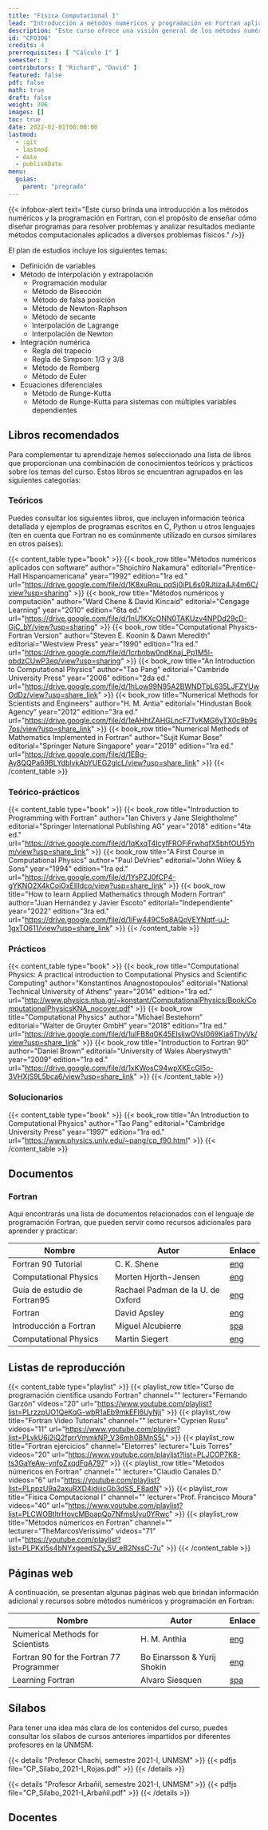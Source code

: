 ```yaml
---
title: "Física Computacional I"
lead: "Introducción a métodos numéricos y programación en Fortran aplicados a problemas físicos"
description: "Este curso ofrece una visión general de los métodos numéricos y la programación en Fortran, con el objetivo de enseñar a diseñar programas para resolver problemas y analizar los resultados obtenidos mediante métodos computacionales en diversos problemas físicos"
id: "CFO306"
credits: 4
prerrequisites: [ "Cálculo I" ]
semester: 3
contributors: [ "Richard", "David" ]
featured: false
pdf: false
math: true
draft: false
weight: 306
images: []
toc: true
date: 2022-02-01T00:00:00
lastmod:
  - :git
  - lastmod
  - date
  - publishDate
menu:
  guias:
    parent: "pregrado"
---
```


{{< infobox-alert text="Este curso brinda una introducción a los métodos numéricos y la programación en Fortran, con el propósito de enseñar cómo diseñar programas para resolver problemas y analizar resultados mediante métodos computacionales aplicados a diversos problemas físicos." />}}

El plan de estudios incluye los siguientes temas:

- Definición de variables
- Método de interpolación y extrapolación
  - Programación modular
  - Método de Bisección
  - Método de falsa posición
  - Método de Newton-Raphson
  - Método de secante
  - Interpolación de Lagrange
  - Interpolación de Newton
- Integración numérica
  - Regla del trapecio
  - Regla de Simpson: $1/3$ y $3/8$
  - Método de Romberg
  - Método de Euler
- Ecuaciones diferenciales
  - Método de Runge-Kutta
  - Método de Runge-Kutta para sistemas con múltiples variables dependientes

## Libros recomendados

Para complementar tu aprendizaje hemos seleccionado una lista de libros que proporcionan una combinación de conocimientos teóricos y prácticos sobre los temas del curso. Estos libros se encuentran agrupados en las siguientes categorías:

### Teóricos

Puedes consultar los siguientes libros, que incluyen información teórica detallada y ejemplos de programas escritos en C, Python u otros lenguajes (ten en cuenta que Fortran no es comúnmente utilizado en cursos similares en otros países):

{{< content_table type="book" >}}
  {{< book_row title="Métodos numéricos aplicados con software" author="Shoichiro Nakamura" editorial="Prentice-Hall Hispanoamericana" year="1992" edition="1ra ed." url="https://drive.google.com/file/d/1K8xuRqu_pqSj0iPL6s0RJtiza4Jj4m6C/view?usp=sharing" >}}
  {{< book_row title="Métodos numéricos y computación" author="Ward Chene & David Kincaid" editorial="Cengage Learning" year="2010" edition="6ta ed." url="https://drive.google.com/file/d/1nU1KXcONN0TAKUzv4NPDd29cD-GjC_bY/view?usp=sharing" >}}
  {{< book_row title="Computational Physics-Fortran Version" author="Steven E. Koonin & Dawn Meredith" editorial="Westview Press" year="1990" edition="1ra ed." url="https://drive.google.com/file/d/1crbnbw0ndKnaj_Pp1M5l-obdzCUwP3eq/view?usp=sharing" >}}
  {{< book_row title="An Introduction to Computational Physics" author="Tao Pang" editorial="Cambride University Press" year="2006" edition="2da ed." url="https://drive.google.com/file/d/1hLow99N95A2BWNDTbL635LJFZYUwOdDz/view?usp=share_link" >}}
  {{< book_row title="Numerical Methods for Scientists and Engineers" author="H. M. Antia" editorial="Hindustan Book Agency" year="2012" edition="3ra ed." url="https://drive.google.com/file/d/1eAHhtZAHGLncF7TvKMG6yTX0c9b9s7ps/view?usp=share_link" >}}
  {{< book_row title="Numerical Methods of Mathematics Implemented in Fortran" author="Sujit Kumar Bose" editorial="Springer Nature Singapore" year="2019" edition="1ra ed." url="https://drive.google.com/file/d/1EBg-Ay8QQPa69BLYdblvkAbYUEG2glcL/view?usp=share_link" >}}
{{< /content_table >}}

### Teórico-prácticos

{{< content_table type="book" >}}
  {{< book_row title="Introduction to Programming with Fortran" author="Ian Chivers y Jane Sleightholme" editorial="Springer International Publishing AG" year="2018" edition="4ta ed." url="https://drive.google.com/file/d/1qKxqT4IcyfFROFiFrwhqfX5bhfOU5Ynm/view?usp=share_link" >}}
  {{< book_row title="A First Course in Computational Physics" author="Paul DeVries" editorial="John Wiley & Sons" year="1994" edition="1ra ed." url="https://drive.google.com/file/d/1YsPZJ0fCP4-gYKNO2X4kCoiOxEIIldco/view?usp=share_link" >}}
  {{< book_row title="How to learn Applied Mathematics through Modern Fortran" author="Juan Hernández y Javier Escoto" editorial="Independiente" year="2022" edition="3ra ed." url="https://drive.google.com/file/d/1iFw449C5q8AQoVEYNqtf-uJ-1gxTO611/view?usp=share_link" >}}
{{< /content_table >}}

### Prácticos

{{< content_table type="book" >}}
  {{< book_row title="Computational Physics: A practical introduction to Computational Physics and Scientific Computing" author="Konstantinos Anagnostopoulos" editorial="National Technical University of Athens" year="2014" edition="1ra ed." url="http://www.physics.ntua.gr/~konstant/ComputationalPhysics/Book/ComputationalPhysicsKNA_nocover.pdf" >}}
  {{< book_row title="Computational Physics" author="Michael Bestehorn" editorial="Walter de Gruyter GmbH" year="2018" edition="1ra ed." url="https://drive.google.com/file/d/1ulFB8q0K45EIsIjwOVsI069Kia6ThyVk/view?usp=share_link" >}}
  {{< book_row title="Introduction to Fortran 90" author="Daniel Brown" editorial="University of Wales Aberystwyth" year="2009" edition="1ra ed." url="https://drive.google.com/file/d/1xKWosC94wpXKEcGl5o-3VHXjS9L5bca6/view?usp=share_link" >}}
{{< /content_table >}}

### Solucionarios

{{< content_table type="book" >}}
  {{< book_row title="An Introduction to Computational Physics" author="Tao Pang" editorial="Cambridge University Press" year="1997" edition="1ra ed." url="https://www.physics.unlv.edu/~pang/cp_f90.html" >}}
{{< /content_table >}}

## Documentos

### Fortran

Aquí encontrarás una lista de documentos relacionados con el lenguaje de programación Fortran, que pueden servir como recursos adicionales para aprender y practicar:

| Nombre | Autor | Enlace |
| ------ | ----- | ------ |
| Fortran 90 Tutorial | C. K. Shene | [eng](https://pages.mtu.edu/~shene/COURSES/cs201/NOTES/fortran.html) |
| Computational Physics | Morten Hjorth-Jensen | [eng](https://www.uio.no/studier/emner/matnat/fys/FYS4411/v14/lectures2013.pdf) |
| Guía de estudio de Fortran95 | Rachael Padman de la U. de Oxford | [eng](https://drive.google.com/file/d/1JQmKvYLoviuUZG4QCmyycvVKu1WYloQ9/view?usp=share_link) |
| Fortran | David Apsley | [eng](https://web.pa.msu.edu/people/duxbury/courses/phy201_f06/Fortran90NotesI.pdf) |
| Introducción a Fortran | Miguel Alcubierre | [spa](https://drive.google.com/file/d/1Z7hPykoWdDJU1Pz2h1o4lQIRn4hUjc2K/view?usp=drive_link) |
| Computational Physics | Martin Siegert | [eng](https://drive.google.com/file/d/155RnnWIAPyASs3RBuI_KvQTI3so9_fAI/view?usp=drive_link) |

## Listas de reproducción

{{< content_table type="playlist" >}}
  {{< playlist_row title="Curso de programación científica usando Fortran" channel="" lecturer="Fernando Garzón" videos="20" url="https://www.youtube.com/playlist?list=PLrzzpUO1QeKqG-wbR1aEb9mkEFl6UyNji" >}}
  {{< playlist_row title="Fortran Video Tutorials" channel="" lecturer="Cyprien Rusu" videos="11" url="https://www.youtube.com/playlist?list=PLvkU6i2iQ2fprrVmmkNP_V36mh0BMnS5L" >}}
  {{< playlist_row title="Fortran ejercicios" channel="Eletorres" lecturer="Luis Torres" videos="20" url="https://www.youtube.com/playlist?list=PLJCOP7K8-ts3GaYeAw-ynfoZxqdFqA797" >}}
  {{< playlist_row title="Metodos númericos en Fortran" channel="" lecturer="Claudio Canales D." videos="6" url="https://youtube.com/playlist?list=PLppzU9a2axuRXD4idiiicGb3dSS_F8adN" >}}
  {{< playlist_row title="Física Computacional I" channel="" lecturer="Prof. Francisco Moura" videos="40" url="https://www.youtube.com/playlist?list=PLCWOBtltrHovcMBoapQp7NfmsUyu0YRwc" >}}
  {{< playlist_row title="Métodos númericos en Fortran" channel="" lecturer="TheMarcosVerissimo" videos="71" url="https://youtube.com/playlist?list=PLPKxl5s4bNYxgeedSZy_5V_eB2NssC-7u" >}}
{{< /content_table >}}

## Páginas web

A continuación, se presentan algunas páginas web que brindan información adicional y recursos sobre métodos numéricos y programación en Fortran:

| Nombre | Autor | Enlace |
| ------ | ----- | ------ |
| Numerical Methods for Scientists | H. M. Anthia | [eng](https://web.archive.org/web/20230609023514/https://www.tifr.res.in/~antia/nmse3.html) |
| Fortran 90 for the Fortran 77 Programmer | Bo Einarsson & Yurij Shokin | [eng](https://ergodic.ugr.es/cphys/index.php?id=lec_fortran_html2) |
| Learning Fortran | Alvaro Siesquen | [spa](https://sites.google.com/unmsm.edu.pe/learningfortran/inicio) |

## Sílabos

Para tener una idea más clara de los contenidos del curso, puedes consultar los sílabos de cursos anteriores impartidos por diferentes profesores en la UNMSM:

{{< details "Profesor Chachi, semestre 2021-I, UNMSM" >}}
  {{< pdfjs file="CP_Silabo_2021-I_Rojas.pdf" >}}
{{< /details >}}

{{< details "Profesor Arbañil, semestre 2021-I, UNMSM" >}}
  {{< pdfjs file="CP_Silabo_2021-I_Arbañil.pdf" >}}
{{< /details >}}

## Docentes
